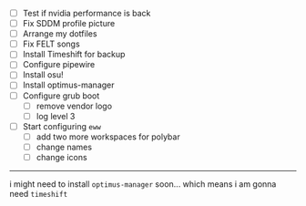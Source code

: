 - [ ] Test if nvidia performance is back
- [ ] Fix SDDM profile picture
- [ ] Arrange my dotfiles
- [ ] Fix FELT songs
- [ ] Install Timeshift for backup
- [ ] Configure pipewire 
- [ ] Install osu!
- [ ] Install optimus-manager
- [ ] Configure grub boot
	- [ ] remove vendor logo
	- [ ] log level 3
- [ ] Start configuring `eww`
	- [ ] add two more workspaces for polybar
	- [ ] change names
	- [ ] change icons
---
i might need to install `optimus-manager` soon... which means i am gonna need `timeshift`